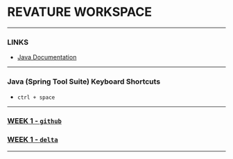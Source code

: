 # REVATURE WORKSPACE

---
### LINKS
- [Java Documentation](https://docs.oracle.com/javase/8/docs/api/index.**html**)

---
### Java (Spring Tool Suite) Keyboard Shortcuts
- `ctrl + space`

---
### [WEEK 1 - `github`]()
### [WEEK 1 - `delta`]()

---